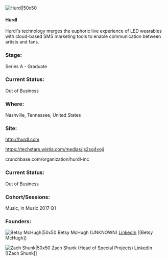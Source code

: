 

![Hurdl|50x50](https://apimg.techstars.com/connect/images/image_files/58ae9f6f9c66a91d2e000013/original/Hurdl_logo_master.jpg)

#### Hurdl
Hurdl's technology merges the euphoric live experience of LED wearables with cloud-based SMS marketing tools to enable communication between artists and fans.

### Stage: 
Series A - Graduate 

### Current Status: 
Out of Business

### Where:
Nashville, Tennessee, United States

### Site:
http://hurdl.com

https://techstars.wistia.com/medias/js2sg4voji

crunchbase.com/organization/hurdl-inc

### Current Status: 
Out of Business

### Cohort/Sessions: 
Music, in Music 2017 Q1

### Founders: 

![Betsy McHugh|50x50](https://apimg.techstars.com/connect/images/image_files/58acaf5e9c66a97ae50000f3/original/BetsyMcHugh_Hurdl_Headshot.jpg) Betsy McHugh (UNKNOWN) [LinkedIn](https://linkedin.com/in/betsy-mchugh-62528257) [[Betsy McHugh]]

![Zach Shunk|50x50](https://apimg.techstars.com/connect/images/image_files/59149e8b9c66a9180d000009/original/Zach_low_res.jpg) Zach Shunk (Head of Special Projects) [LinkedIn](https://linkedin.com/in/zach-shunk-5119b895) [[Zach Shunk]]



